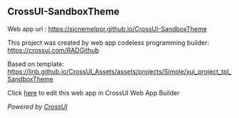## CrossUI-SandboxTheme
Web app url : https://sicnemelpor.github.io/CrossUI-SandboxTheme

This project was created by web app codeless programming builder: https://crossui.com/RADGithub

Based on template: https://linb.github.io/CrossUI_Assets/assets/projects/Simple/xui_project_tpl_SandboxTheme

Click [here](https://crossui.com/RADGithub/#!from=github&owner=sicnemelpor&repo=CrossUI-SandboxTheme) to edit this web app in CrossUI Web App Builder

<i>Powered by [CrossUI](https://crossui.com)</i>
